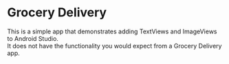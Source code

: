<h1>Grocery Delivery</h1>
This is a simple app that demonstrates adding TextViews and ImageViews to Android Studio.<br>
It does not have the functionality you would expect from a Grocery Delivery app.